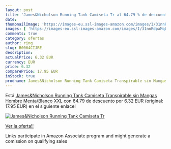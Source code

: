 ```yaml
---
layout: post
title: 'James&Nicholson Running Tank Camiseta Tr al 64.79 % de descuento'
date: 
thumbnailImage: 'https://images-eu.ssl-images-amazon.com/images/I/31nnRdpaMqL._SL200_.jpg'
images: [ 'https://images-eu.ssl-images-amazon.com/images/I/31nnRdpaMqL._SL200_.jpg' ]
comments: true
category: ofertas
author: ring
slug: B0064CIJRE
description:
actualPrice: 6.32 EUR
currency: EUR
price: 6.32
comparePrice: 17.95 EUR
inStock: true
prodname: James&Nicholson Running Tank Camiseta Transpirable sin Mangas  Hombre  Menta/Blanco  XXL
---
```


Está [James&Nicholson Running Tank Camiseta Transpirable sin Mangas  Hombre  Menta/Blanco  XXL](https://www.amazon.es/dp/B0064CIJRE/?tag=tolees-21) con 64.79 de descuento por 6.32 EUR (original: 17.95 EUR) en el siguiente enlace!

[![James&Nicholson Running Tank Camiseta Tr](https://images-eu.ssl-images-amazon.com/images/I/31nnRdpaMqL._SL200_.jpg)](https://www.amazon.es/dp/B0064CIJRE/?tag=tolees-21)

[Ver la oferta!!](https://www.amazon.es/dp/B0064CIJRE/?tag=tolees-21)

Links participate in Amazon Associate program and might generate a comission on qualifying sales


